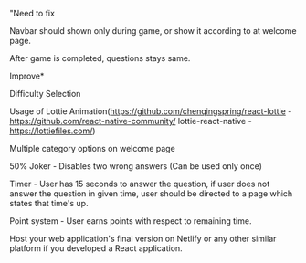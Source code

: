 "Need to fix

Navbar should shown only during game, or show it according to at welcome page.

After game is completed, questions stays same.


Improve*

Difficulty Selection

Usage of Lottie Animation(https://github.com/chenqingspring/react-lottie - https://github.com/react-native-community/
lottie-react-native - https://lottiefiles.com/)

Multiple category options on welcome page

50% Joker - Disables two wrong answers (Can be used only once)

Timer - User has 15 seconds to answer the question, if user does not answer the question in given time, user should be directed to a
page which states that time's up.

Point system - User earns points with respect to remaining time.

Host your web application's final version on Netlify or any other similar platform if you developed a React application.